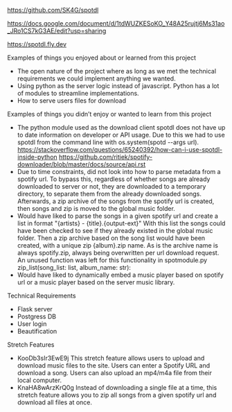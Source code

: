 https://github.com/SK4G/spotdl

https://docs.google.com/document/d/1tdWUZKESoKO_Y48A25rujtj6Ms31ao_JRo1CS7kG3AE/edit?usp=sharing

https://spotdl.fly.dev

Examples of things you enjoyed about or learned from this project
  - The open nature of the project where as long as we met the technical requirements we could implement anything we wanted. 
  - Using python as the server logic instead of javascript. Python has a lot of modules to streamline implementations.
  - How to serve users files for download

Examples of things you didn’t enjoy or wanted to learn from this project
  - The python module used as the download client spotdl does not have up to date information on developer or API usage.
    Due to this we had to use spotdl from the command line with os.system(spotd --args url).
    https://stackoverflow.com/questions/65240392/how-can-i-use-spotdl-inside-python
    https://github.com/ritiek/spotify-downloader/blob/master/docs/source/api.rst
  - Due to time constraints, did not look into how to parse metadata from a spotify url. 
    To bypass this, regardless of whether songs are already downloaded to server or not, they are downloaded to a temporary directory, to separate them from the already downloaded songs.
    Afterwards, a zip archive of the songs from the spotify url is created, then songs and zip is moved to the global music folder. 
  - Would have liked to parse the songs in a given spotify url and create a list in format "{artists} - {title}.{output-ext}"
    With this list the songs could have been checked to see if they already existed in the global music folder. 
    Then a zip archive based on the song list would have been created, with a unique zip {album}.zip name. As is the archive name is always spotify.zip, always being overwritten per url download request.
    An unused function was left for this functionality in  spotmodule.py      zip_list(song_list: list, album_name: str):
  - Would have liked to dynamically embed a music player based on spotify url or a music player based on the server music library. 
  
Technical Requirements
  - Flask server
  - Postgress DB
  - User login
  - Beautification

Stretch Features
  - KooDb3sIr3EwE9j This stretch feature allows users to upload and download music files to the site. Users can enter a Spotify URL and download a song. Users can also upload an mp4/m4a file from their local computer.
  - KnaHA8wArzKrQ0g Instead of downloading a single file at a time, this stretch feature allows you to zip all songs from a given spotify url and download all files at once.
